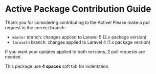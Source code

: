 # Active Package Contribution Guide

Thank you for considering contributing to the Active! Please make a pull request to the correct branch:

* `master` branch: changes applied to Laravel 5 (2.x package version)
* `laravel4` branch: changes applied to Laravel 4 (1.x package version)

If you want your updates applied to both versions, 2 pull requests are needed.

This package use **4 spaces** soft tab for indentation.
